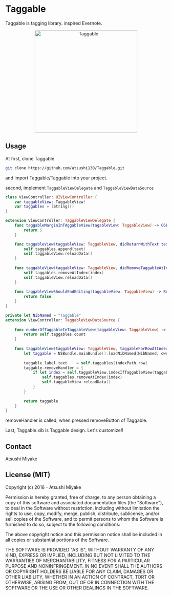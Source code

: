 # Taggable

Taggable is tagging library. inspired Evernote.

<p align="center">
  <img src="https://github.com/atsushi130/Taggable/blob/master/Taggable/images/taggable.gif" alt="Taggable" width="320"/>
</p>

## Usage

At first, clone Taggable

```zsh
git clone https://github.com/atsushi130/Taggable.git
```
and import Taggable/Taggable into your project.  

second, implement `TaggableViewDelegate` and `TaggableViewDataSource`

```swift
class ViewController: UIViewController {
	var taggableView: TaggableView!
	var taggables = [String]()
}
```

```swift
extension ViewController: TaggableViewDelegate {
	func taggableMarginInTAggableView(tagableView: TaggableView) -> CGFloat {
        return 5
    }

	func taggableView(taggableView: TaggableView, didReturnWithText text: String) {
        self.taggables.append(text)
        self.taggableView.reloadData()
    }
    
    func taggableView(taggableView: TaggableView, didRemoveTaggableAtIndex index: Int) {
        self.taggables.removeAtIndex(index)
        self.taggableView.reloadData()
    }
   
    func taggableViewShouldEndEditing(taggableView: TaggableView) -> Bool {
        return false
    }
}
```

```swift
private let NibNamed = "Taggable"
extension ViewController: TaggableViewDataSource {
    
    func numberOfTaggableInTaggableView(taggableView: TaggableView) -> Int {
        return self.taggables.count
    }
    
    func taggableView(taggableView: TaggableView, taggableForRowAtIndex indexPath: NSIndexPath) -> Taggable {
        let taggable = NSBundle.mainBundle().loadNibNamed(NibNamed, owner: self, options: nil)[0] as! Taggable
        
        taggable.label.text    = self.taggables[indexPath.row]
        taggable.removeHandler = {
            if let index = self.taggableView.indexIfTaggableView(taggable) {
                self.taggables.removeAtIndex(index)
                self.taggableView.reloadData()
            }
        }
        
        return taggable
    }
}
```
removeHandler is called, when pressed removeButton of Taggable.

Last, Taggable.xib is Taggable design. Let's customize!!

## Contact

Atsushi Miyake

## License (MIT)

Copyright (c) 2016 - Atsushi Miyake

Permission is hereby granted, free of charge, to any person obtaining a copy
of this software and associated documentation files (the "Software"), to deal
in the Software without restriction, including without limitation the rights
to use, copy, modify, merge, publish, distribute, sublicense, and/or sell
copies of the Software, and to permit persons to whom the Software is
furnished to do so, subject to the following conditions:

The above copyright notice and this permission notice shall be included in
all copies or substantial portions of the Software.

THE SOFTWARE IS PROVIDED "AS IS", WITHOUT WARRANTY OF ANY KIND, EXPRESS OR
IMPLIED, INCLUDING BUT NOT LIMITED TO THE WARRANTIES OF MERCHANTABILITY,
FITNESS FOR A PARTICULAR PURPOSE AND NONINFRINGEMENT. IN NO EVENT SHALL THE
AUTHORS OR COPYRIGHT HOLDERS BE LIABLE FOR ANY CLAIM, DAMAGES OR OTHER
LIABILITY, WHETHER IN AN ACTION OF CONTRACT, TORT OR OTHERWISE, ARISING FROM,
OUT OF OR IN CONNECTION WITH THE SOFTWARE OR THE USE OR OTHER DEALINGS IN
THE SOFTWARE.
